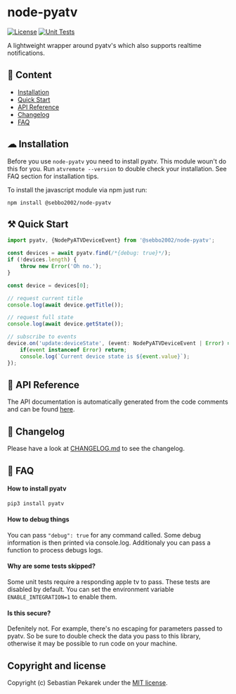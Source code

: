 # node-pyatv

[![License](https://img.shields.io/badge/license-MIT-blue.svg?style=flat-square)](LICENSE)
[![Unit Tests](https://img.shields.io/github/actions/workflow/status/sebbo2002/node-pyatv/test-release.yml?style=flat-square)](https://github.com/sebbo2002/node-pyatv/actions?query=workflow%3ARelease+branch%3Amain)

A lightweight wrapper around pyatv's which also supports realtime notifications.


## 📝 Content
- [Installation](#-installation)
- [Quick Start](#-quick-start)
- [API Reference](#-api-reference)
- [Changelog](https://github.com/sebbo2002/node-pyatv/blob/main/CHANGELOG.md)
- [FAQ](#-faq)


## ☁ Installation

Before you use `node-pyatv` you need to install pyatv. This module woun't do this for you. Run `atvremote --version` to
double check your installation. See FAQ section for installation tips.

To install the javascript module via npm just run:

	npm install @sebbo2002/node-pyatv


## ⚒ Quick Start

```typescript
import pyatv, {NodePyATVDeviceEvent} from '@sebbo2002/node-pyatv';

const devices = await pyatv.find(/*{debug: true}*/);
if (!devices.length) {
    throw new Error('Oh no.');
}

const device = devices[0];

// request current title
console.log(await device.getTitle());

// request full state
console.log(await device.getState());

// subscribe to events
device.on('update:deviceState', (event: NodePyATVDeviceEvent | Error) => {
    if(event instanceof Error) return;
    console.log(`Current device state is ${event.value}`);
});
```


## 📑 API Reference

The API documentation is automatically generated from the code comments and can be found
[here](https://sebbo2002.github.io/node-pyatv/main/reference/classes/default.html).


## 📑 Changelog

Please have a look at [CHANGELOG.md](https://github.com/sebbo2002/node-pyatv/blob/main/CHANGELOG.md) to see the changelog.


## 🤨 FAQ

#### How to install pyatv

```bash
pip3 install pyatv
```


#### How to debug things

You can pass `"debug": true` for any command called. Some debug information is then printed via console.log. Additionaly
you can pass a function to process debugs logs.


#### Why are some tests skipped?

Some unit tests require a responding apple tv to pass. These tests are disabled by default. You can set the environment
variable `ENABLE_INTEGRATION=1` to enable them.


#### Is this secure?

Defenitely not. For example, there's no escaping for parameters passed to pyatv. So be sure to double check the data you
pass to this library, otherwise it may be possible to run code on your machine.


## Copyright and license

Copyright (c) Sebastian Pekarek under the [MIT license](LICENSE).
